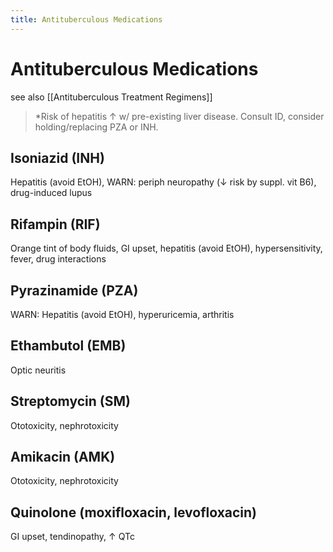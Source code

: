 ```yaml
---
title: Antituberculous Medications
---
```


# Antituberculous Medications

see also [[Antituberculous Treatment Regimens]]

> \*Risk of hepatitis ↑ w/ pre-existing liver disease. Consult ID, consider holding/replacing PZA or INH.

## Isoniazid (INH)

Hepatitis (avoid EtOH), WARN: periph neuropathy (↓ risk by suppl. vit B6), drug-induced lupus

## Rifampin (RIF)

Orange tint of body fluids, GI upset, hepatitis (avoid EtOH), hypersensitivity, fever, drug interactions

## Pyrazinamide (PZA)

WARN: Hepatitis (avoid EtOH), hyperuricemia, arthritis

## Ethambutol (EMB)

Optic neuritis

## Streptomycin (SM)

Ototoxicity, nephrotoxicity

## Amikacin (AMK)

Ototoxicity, nephrotoxicity

## Quinolone (moxifloxacin, levofloxacin)

GI upset, tendinopathy, ↑ QTc

